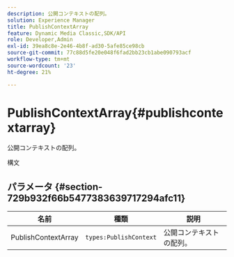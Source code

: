 ```yaml
---
description: 公開コンテキストの配列。
solution: Experience Manager
title: PublishContextArray
feature: Dynamic Media Classic,SDK/API
role: Developer,Admin
exl-id: 39ea8c8e-2e46-4b8f-ad30-5afe85ce98cb
source-git-commit: 77c88d5fe20e048f6fad2bb23cb1abe090793acf
workflow-type: tm+mt
source-wordcount: '23'
ht-degree: 21%

---
```


# PublishContextArray{#publishcontextarray}

公開コンテキストの配列。

構文

## パラメータ {#section-729b932f66b5477383639717294afc11}

| 名前 | 種類 | 説明 |
|---|---|---|
| PublishContextArray | `types:PublishContext` | 公開コンテキストの配列。 |
